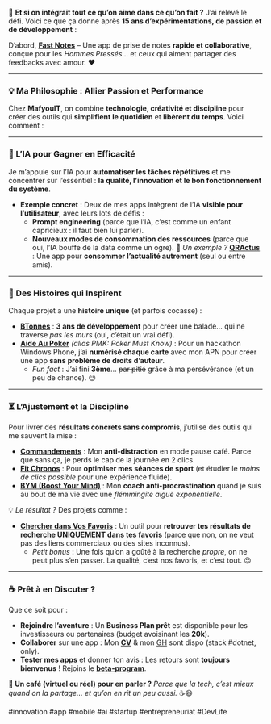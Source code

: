 🚀 **Et si on intégrait tout ce qu’on aime dans ce qu’on fait ?**
J’ai relevé le défi. Voici ce que ça donne après **15 ans d’expérimentations, de passion et de développement** :

D’abord,
**[Fast Notes](https://play.google.com/store/apps/details?id=fr.mattd.notes)** – Une app de prise de notes **rapide et collaborative**, conçue pour les *Hommes Pressés*… et ceux qui aiment partager des feedbacks avec amour. ❤️

---
### **💡 Ma Philosophie : Allier Passion et Performance**
Chez **MafyouIT**, on combine **technologie, créativité et discipline** pour créer des outils qui **simplifient le quotidien** et **libèrent du temps**. Voici comment :

---
### **🤖 L’IA pour Gagner en Efficacité**
Je m’appuie sur l’IA pour **automatiser les tâches répétitives** et me concentrer sur l’essentiel : **la qualité, l’innovation et le bon fonctionnement du système**.
- **Exemple concret** : Deux de mes apps intègrent de l’IA **visible pour l’utilisateur**, avec leurs lots de défis :
  - **Prompt engineering** (parce que l’IA, c’est comme un enfant capricieux : il faut bien lui parler).
  - **Nouveaux modes de consommation des ressources** (parce que oui, l’IA bouffe de la data comme un ogre).
📌 *Un exemple ?* **[QRActus](https://play.google.com/store/apps/details?id=fr.mattd.qractus)** : Une app pour **consommer l’actualité autrement** (seul ou entre amis).

---
### **📖 Des Histoires qui Inspirent**
Chaque projet a une **histoire unique** (et parfois cocasse) :
- **[BTonnes](https://play.google.com/store/apps/details?id=fr.mafyou.btonnes)** : **3 ans de développement** pour créer une balade… qui ne traverse *pas les murs* (oui, c’était un vrai défi).
- **[Aide Au Poker](https://play.google.com/store/apps/details?id=fr.mafyou.aideaupoker)** *(alias PMK: Poker Must Know)* : Pour un hackathon Windows Phone, j’ai **numérisé chaque carte** avec mon APN pour créer une app **sans problème de droits d’auteur**.
  - *Fun fact* : J’ai fini **3ème**… ~~par pitié~~ grâce à ma persévérance (et un peu de chance). 😉

---
### **⏳ L’Ajustement et la Discipline**
Pour livrer des **résultats concrets sans compromis**, j’utilise des outils qui me sauvent la mise :
- **[Commandements](https://play.google.com/store/apps/details?id=fr.mafyou.commandements)** : Mon **anti-distraction** en mode pause café. Parce que sans ça, je perds le cap de la journée en 2 clics.
- **[Fit Chronos](https://play.google.com/store/apps/details?id=fr.mattd.fit)** : Pour **optimiser mes séances de sport** (et étudier le *moins de clics possible* pour une expérience fluide).
- **[BYM (Boost Your Mind)](https://play.google.com/store/apps/details?id=fr.mattd.bymapp)** : Mon **coach anti-procrastination** quand je suis au bout de ma vie avec une *flémmingite aiguë exponentielle*.

💡 *Le résultat ?* Des projets comme :
- **[Chercher dans Vos Favoris](https://play.google.com/store/apps/details?id=fr.mafyou.multisearches)** : Un outil pour **retrouver tes résultats de recherche UNIQUEMENT dans tes favoris** (parce que non, on ne veut pas des liens commerciaux ou des sites inconnus).
  - *Petit bonus* : Une fois qu’on a goûté à la recherche *propre*, on ne peut plus s’en passer. La qualité, c’est nos favoris, et c’est tout. 😌

---
### **☕ Prêt à en Discuter ?**
Que ce soit pour :
- **Rejoindre l’aventure** : Un **Business Plan prêt** est disponible pour les investisseurs ou partenaires (budget avoisinant les **20k**).
- **Collaborer** sur une app : Mon **[CV](https://www.linkedin.com/in/mdupleix)** & mon [GH](https://github.com/Mafyou) sont dispo (stack #dotnet, only).
- **Tester mes apps** et donner ton avis : Les retours sont **toujours bienvenus** ! Rejoins le **[beta-program](https://mafyouit.tech/beta)**.

**💬 Un café (virtuel ou réel) pour en parler ?**
*Parce que la tech, c’est mieux quand on la partage… et qu’on en rit un peu aussi.* ☕😄

#innovation #app #mobile #ai #startup #entrepreneuriat #DevLife
